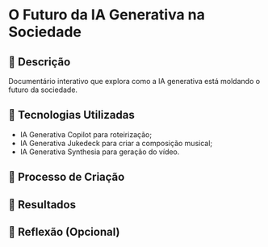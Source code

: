 # O Futuro da IA Generativa na Sociedade

## 📒 Descrição
Documentário interativo que explora como a IA generativa está moldando o futuro da sociedade.

## 🤖 Tecnologias Utilizadas
- IA Generativa Copilot para roteirização;
- IA Generativa Jukedeck para criar a composição musical;
- IA Generativa Synthesia para geração do vídeo.

## 🧐 Processo de Criação


## 🚀 Resultados


## 💭 Reflexão (Opcional)


